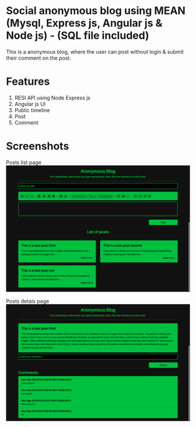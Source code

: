 # Social anonymous blog using MEAN (Mysql, Express js, Angular js & Node js) - (SQL file included)
This is a anonymous blog, where the user can post without login & submit their comment on the post.

# Features

1. RESI API using Node Express js
2. Angular js UI
3. Public timeline
4. Post
5. Comment


# Screenshots

Posts list page
![alt PostsPage](Screenshots/posts.png)

Posts detais page
![alt PostDetailsPage](Screenshots/post-details.png)